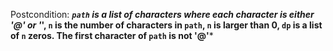 Postcondition: ***`path` is a list of characters where each character is either '@' or '*', `n` is the number of characters in `path`, `n` is larger than 0, `dp` is a list of `n` zeros. The first character of `path` is not '@'***